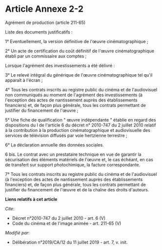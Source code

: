 # Article Annexe 2-2

Agrément de production (article 211-65)

Liste des documents justificatifs :

1° Eventuellement, la version définitive de l'œuvre cinématographique ;

2° Un acte de certification du coût définitif de l'œuvre cinématographique établi par un commissaire aux comptes ;

Lorsque l'agrément des investissements a été délivré :

3° Le relevé intégral du générique de l'œuvre cinématographique tel qu'il apparaît à l'écran ;

4° Tous les contrats inscrits au registre public du cinéma et de l'audiovisuel non communiqués au moment de l'agrément des
investissements (à l'exception des actes de nantissement auprès des établissements financiers) et, de façon plus générale,
tous les contrats permettant de justifier du financement de l'œuvre ;

5° Une fiche de qualification " œuvre indépendante " établie en regard des dispositions du I de l'article 6 du décret n°
2010-747 du 2 juillet 2010 relatif à la contribution à la production cinématographique et audiovisuelle des services de
télévision diffusés par voie hertzienne terrestre ;

6° La déclaration annuelle des données sociales.

6 bis. Le contrat avec un prestataire technique en vue de garantir la sécurisation des éléments matériels de l'œuvre et, le
cas échéant, en cas de transfert sur support photochimique, la facture correspondante.

7° Tous les contrats inscrits au registre public du cinéma et de l'audiovisuel (à l'exception des actes de nantissement
auprès des établissements financiers) et, de façon plus générale, tous les contrats permettant de justifier du financement de
l'œuvre et de la chaîne des droits d'auteurs.

**Liens relatifs à cet article**

_Cite_:

  - Décret n°2010-747 du 2 juillet 2010 - art. 6 (V)
  - Code du cinéma et de l'image animée - art. 211-65 (V)

_Modifié par_:

  - Délibération n°2019/CA/12 du 11 juillet 2019 - art. 7, v. init.
